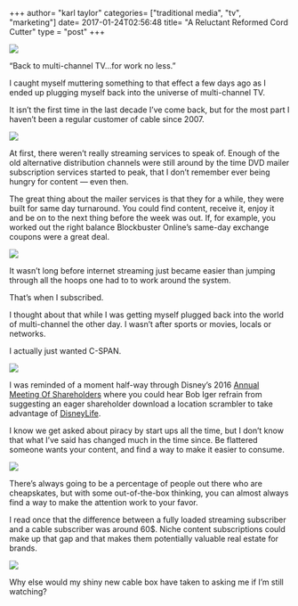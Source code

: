 +++
author= "karl taylor"
categories= ["traditional media", "tv", "marketing"]
date= 2017-01-24T02:56:48
title= "A Reluctant Reformed Cord Cutter"
type = "post"
+++

  ![](https://raw.githubusercontent.com/karljtaylor/kjt/blog/content/assets/8a42a-19emb9yc4jxafthmvayae0w.png)  


 “Back to multi-channel TV…for work no less.”

 I caught myself muttering something to that effect a few days ago as I ended up plugging myself back into the universe of multi-channel TV.

 It isn’t the first time in the last decade I’ve come back, but for the most part I haven’t been a regular customer of cable since 2007.

  ![](https://raw.githubusercontent.com/karljtaylor/kjt/blog/content/assets/c4ac6-1qqjru4obzln2ehbmtv-mmg.jpeg)  


 At first, there weren’t really streaming services to speak of. Enough of the old alternative distribution channels were still around by the time DVD mailer subscription services started to peak, that I don’t remember ever being hungry for content — even then.

 The great thing about the mailer services is that they for a while, they were built for same day turnaround. You could find content, receive it, enjoy it and be on to the next thing before the week was out. If, for example, you worked out the right balance Blockbuster Online’s same-day exchange coupons were a great deal.

  ![](https://raw.githubusercontent.com/karljtaylor/kjt/blog/content/assets/c6131-10qmku7kmux-ra1wzs8-ntq.jpeg)  


 It wasn’t long before internet streaming just became easier than jumping through all the hoops one had to to work around the system.

 That’s when I subscribed.

 I thought about that while I was getting myself plugged back into the world of multi-channel the other day. I wasn’t after sports or movies, locals or networks.

 I actually just wanted C-SPAN.

  ![](https://raw.githubusercontent.com/karljtaylor/kjt/blog/content/assets/fc910-1m6w3zitihulrbsdxijzudw.jpeg)  


 I was reminded of a moment half-way through Disney’s 2016 [Annual Meeting Of Shareholders](https://thewaltdisneycompany.com/the-walt-disney-companys-2016-annual-meeting-of-shareholders/) where you could hear Bob Iger refrain from suggesting an eager shareholder download a location scrambler to take advantage of [DisneyLife](https://disneylife.com/).

 I know we get asked about piracy by start ups all the time, but I don’t know that what I’ve said has changed much in the time since. Be flattered someone wants your content, and find a way to make it easier to consume.

  ![](https://raw.githubusercontent.com/karljtaylor/kjt/blog/content/assets/2e1fa-1xakq1egjhuaysgtmbi6udw.jpeg)  


 There’s always going to be a percentage of people out there who are cheapskates, but with some out-of-the-box thinking, you can almost always find a way to make the attention work to your favor.

 I read once that the difference between a fully loaded streaming subscriber and a cable subscriber was around 60$. Niche content subscriptions could make up that gap and that makes them potentially valuable real estate for brands.

  ![](https://raw.githubusercontent.com/karljtaylor/kjt/blog/content/assets/c4be5-1lp2vxxsqpa8-198-fuabiw.jpeg)  


 Why else would my shiny new cable box have taken to asking me if I’m still watching?
